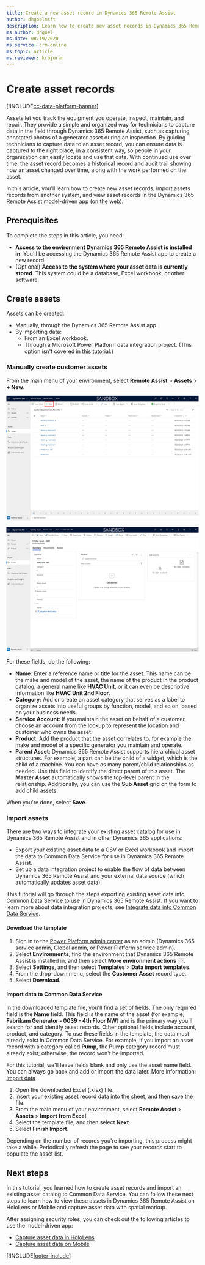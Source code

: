 ```yaml
---
title: Create a new asset record in Dynamics 365 Remote Assist
author: dhgoelmsft
description: Learn how to create new asset records in Dynamics 365 Remote Assist.
ms.author: dhgoel
ms.date: 08/19/2020
ms.service: crm-online
ms.topic: article
ms.reviewer: krbjoran
--- 
```


# Create asset records

[!INCLUDE[cc-data-platform-banner](../includes/cc-data-platform-banner.md)]

Assets let you track the equipment you operate, inspect, maintain, and repair. They provide a simple and organized way for technicians to capture data in the field through Dynamics 365 Remote Assist, such as capturing annotated photos of a generator asset during an inspection. By guiding technicians to capture data to an asset record, you can ensure data is captured to the right place, in a consistent way, so people in your organization can easily locate and use that data. With continued use over time, the asset record becomes a historical record and audit trail showing how an asset changed over time, along with the work performed on the asset.

In this article, you'll learn how to create new asset records, import assets records from another system, and view asset records in the Dynamics 365 Remote Assist model-driven app (on the web).

## Prerequisites

To complete the steps in this article, you need:

- **Access to the environment Dynamics 365 Remote Assist is installed in**. You'll be accessing the Dynamics 365 Remote Assist app to create a new record.
- (Optional) **Access to the system where your asset data is currently stored**. This system could be a database, Excel workbook, or other software.

## Create assets

Assets can be created:

- Manually, through the Dynamics 365 Remote Assist app.
- By importing data:
  - From an Excel workbook.
  - Through a Microsoft Power Platform data integration project. (This option isn't covered in this tutorial.)

### Manually create customer assets

From the main menu of your environment, select **Remote Assist** > **Assets** > **+ New**.

![Screenshot of the Dynamics 365 Remote Assist model-driven app showing the "add new" option.](./media/06.28-asset-list-new.png)

![Screenshot of the Dynamics 365 Remote Assist model-driven app, showing a customer asset.](./media/AC_CreateAsset.png "Dynamics 365 Remote Assist app")

For these fields, do the following:

- **Name**: Enter a reference name or title for the asset. This name can be the make and model of the asset, the name of the product in the product catalog, a general name like **HVAC Unit**, or it can even be descriptive information like **HVAC Unit 2nd Floor**.
- **Category**: Add or create an asset category that serves as a label to organize assets into useful groups by function, model, and so on, based on your business needs.
- **Service Account**: If you maintain the asset on behalf of a customer, choose an account from the lookup to represent the location and customer who owns the asset.
- **Product**: Add the product that the asset correlates to, for example the make and model of a specific generator you maintain and operate.
- **Parent Asset**: Dynamics 365 Remote Assist supports hierarchical asset structures. For example, a part can be the child of a widget, which is the child of a machine. You can have as many parent/child relationships as needed. Use this field to identify the direct parent of this asset. The **Master Asset** automatically shows the top-level parent in the relationship. Additionally, you can use the **Sub Asset** grid on the form to add child assets.

When you're done, select **Save**.

### Import assets

There are two ways to integrate your existing asset catalog for use in Dynamics 365 Remote Assist and in other Dynamics 365 applications:

- Export your existing asset data to a CSV or Excel workbook and import the data to Common Data Service for use in Dynamics 365 Remote Assist.
- Set up a data integration project to enable the flow of data between Dynamics 365 Remote Assist and your external data source (which automatically updates asset data).

This tutorial will go through the steps exporting existing asset data into Common Data Service to use in Dynamics 365 Remote Assist. If you want to learn more about data integration projects, see [Integrate data into Common Data Service](https://docs.microsoft.com/power-platform/admin/data-integrator).

#### Download the template

1. Sign in to the [Power Platform admin center](https://admin.powerplatform.com) as an admin (Dynamics 365 service admin, Global admin, or Power Platform service admin).
2. Select **Environments**, find the environment that Dynamics 365 Remote Assist is installed in, and then select **More environment actions** ![More environment actions](./media/ellipsis.png "More environment actions").
3. Select **Settings**, and then select **Templates** > **Data import templates**.
4. From the drop-down menu, select the **Customer Asset** record type.
5. Select **Download**.

#### Import data to Common Data Service

In the downloaded template file, you'll find a set of fields. The only required field is the **Name** field. This field is the name of the asset (for example, **Fabrikam Generator - 0039 - 4th Floor NW**) and is the primary way you'll search for and identify asset records. Other optional fields include account, product, and category. To use these fields in the template, the data must already exist in Common Data Service. For example, if you import an asset record with a category called **Pump**, the **Pump** category record must already exist; otherwise, the record won't be imported.

For this tutorial, we'll leave fields blank and only use the asset name field. You can always go back and add or import the data later. More information: [Import data](https://docs.microsoft.com/powerapps/developer/common-data-service/import-data)

1. Open the downloaded Excel (.xlsx) file.
2. Insert your existing asset record data into the sheet, and then save the file.
3. From the main menu of your environment, select **Remote Assist** > **Assets** > **Import from Excel**.
4. Select the template file, and then select **Next**.
5. Select **Finish Import**.

Depending on the number of records you're importing, this process might take a while. Periodically refresh the page to see your records start to populate the asset list.

## Next steps

In this tutorial, you learned how to create asset records and import an existing asset catalog to Common Data Service.
You can follow these next steps to learn how to view these assets in Dynamics 365 Remote Assist on HoloLens or Mobile and capture asset data with spatial markup.

After assigning security roles, you can check out the following articles to use the model-driven app:

- [Capture asset data in HoloLens](./asset-capture-photos.md)
- [Capture asset data on Mobile](./mobile-app/asset-capture-mobile.md)


[!INCLUDE[footer-include](../includes/footer-banner.md)]